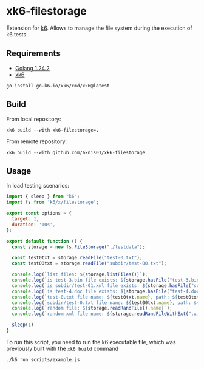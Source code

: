 # xk6-filestorage

Extension for [k6](https://k6.io). Allows to manage the file system during the execution of k6 tests.

## Requirements

* [Golang 1.24.2](https://go.dev/)
* [xk6](https://k6.io/blog/extending-k6-with-xk6/)

```shell
go install go.k6.io/xk6/cmd/xk6@latest
```

## Build

From local repository:

```shell
xk6 build --with xk6-filestorage=.
```

From remote repository:

```shell
xk6 build --with github.com/aknis01/xk6-filestorage
```

## Usage

In load testing scenarios:

```javascript
import { sleep } from "k6";
import fs from 'k6/x/filestorage';

export const options = {
  target: 1,
  duration: '10s',
};

export default function () {
  const storage = new fs.FileStorage("./testdata");

  const test0txt = storage.readFile("test-0.txt");
  const test00txt = storage.readFile("subdir/test-00.txt");

  console.log(`list files: ${storage.listFiles()}`);
  console.log(`is test-3.bin file exists: ${storage.hasFile("test-3.bin")}`);
  console.log(`is subdir/test-01.xml file exists: ${storage.hasFile("subdir/test-01.xml")}`);
  console.log(`is test-4.doc file exists: ${storage.hasFile("test-4.doc")}`);
  console.log(`test-0.txt file name: ${test0txt.name}, path: ${test0txt.path}, content: ${test0txt.content}`);
  console.log(`subdir/test-0.txt file name: ${test00txt.name}, path: ${test00txt.path}, content: ${test00txt.content}`);
  console.log(`random file: ${storage.readRandFile().name}`);
  console.log(`random xml file name: ${storage.readRandFileWithExt(".xml").name}`);

  sleep(1)
}
```

To run this script, you need to run the k6 executable file, which was previously built with the `xk6 build` command

```shell
./k6 run scripts/example.js
```
